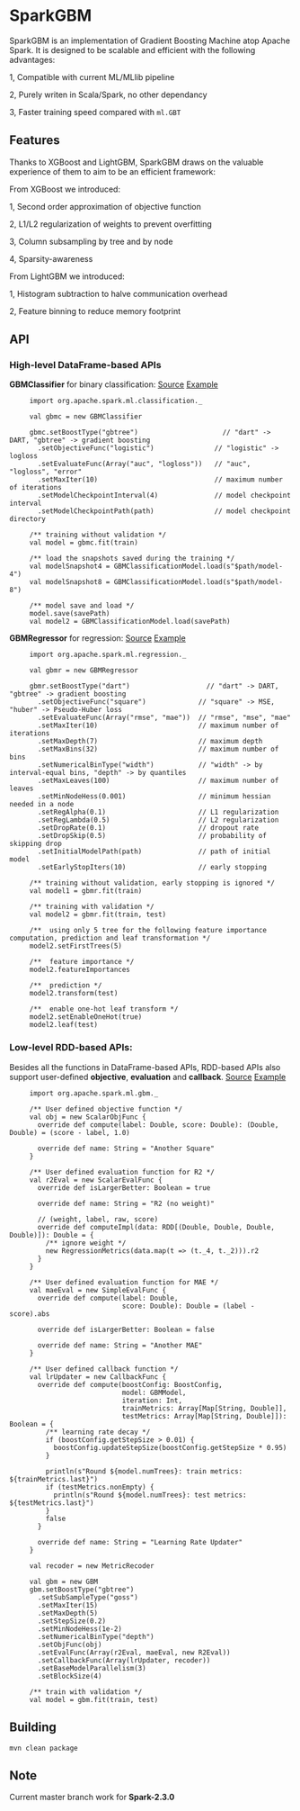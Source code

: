 # SparkGBM
SparkGBM is an implementation of Gradient Boosting Machine atop Apache Spark.
It is designed to be scalable and efficient with the following advantages:

1, Compatible with current ML/MLlib pipeline

2, Purely writen in Scala/Spark, no other dependancy

3, Faster training speed compared with `ml.GBT`


## Features
Thanks to XGBoost and LightGBM, SparkGBM draws on the valuable experience of them to aim to be an efficient framework:

From XGBoost we introduced:

1, Second order approximation of objective function

2, L1/L2 regularization of weights to prevent overfitting

3, Column subsampling by tree and by node

4, Sparsity-awareness

From LightGBM we introduced:

1, Histogram subtraction to halve communication overhead

2, Feature binning to reduce memory footprint


## API

### High-level DataFrame-based APIs

**GBMClassifier** for binary classification: 
[Source](https://github.com/zhengruifeng/SparkGBM/blob/master/gbm/src/main/scala/org/apache/spark/ml/classification/GBMClassifier.scala)
[Example](https://github.com/zhengruifeng/SparkGBM/blob/master/examples/src/main/scala/example/GBMClassifierExample.scala)

         import org.apache.spark.ml.classification._
    
         val gbmc = new GBMClassifier
    
         gbmc.setBoostType("gbtree")                     // "dart" -> DART, "gbtree" -> gradient boosting
           .setObjectiveFunc("logistic")               // "logistic" -> logloss
           .setEvaluateFunc(Array("auc", "logloss"))   // "auc", "logloss", "error"
           .setMaxIter(10)                             // maximum number of iterations
           .setModelCheckpointInterval(4)              // model checkpoint interval
           .setModelCheckpointPath(path)               // model checkpoint directory
    
         /** training without validation */
         val model = gbmc.fit(train)
    
         /** load the snapshots saved during the training */
         val modelSnapshot4 = GBMClassificationModel.load(s"$path/model-4")
         val modelSnapshot8 = GBMClassificationModel.load(s"$path/model-8")

         /** model save and load */
         model.save(savePath)
         val model2 = GBMClassificationModel.load(savePath)

**GBMRegressor** for regression: 
[Source](https://github.com/zhengruifeng/SparkGBM/blob/master/gbm/src/main/scala/org/apache/spark/ml/regression/GBMRegressor.scala)
[Example](https://github.com/zhengruifeng/SparkGBM/blob/master/examples/src/main/scala/example/GBMRegressorExample.scala)


         import org.apache.spark.ml.regression._
    
         val gbmr = new GBMRegressor
    
         gbmr.setBoostType("dart")                   // "dart" -> DART, "gbtree" -> gradient boosting
           .setObjectiveFunc("square")             // "square" -> MSE, "huber" -> Pseudo-Huber loss
           .setEvaluateFunc(Array("rmse", "mae"))  // "rmse", "mse", "mae"
           .setMaxIter(10)                         // maximum number of iterations
           .setMaxDepth(7)                         // maximum depth
           .setMaxBins(32)                         // maximum number of bins
           .setNumericalBinType("width")           // "width" -> by interval-equal bins, "depth" -> by quantiles 
           .setMaxLeaves(100)                      // maximum number of leaves
           .setMinNodeHess(0.001)                  // minimum hessian needed in a node
           .setRegAlpha(0.1)                       // L1 regularization
           .setRegLambda(0.5)                      // L2 regularization
           .setDropRate(0.1)                       // dropout rate
           .setDropSkip(0.5)                       // probability of skipping drop
           .setInitialModelPath(path)              // path of initial model
           .setEarlyStopIters(10)                  // early stopping
    
         /** training without validation, early stopping is ignored */
         val model1 = gbmr.fit(train) 
    
         /** training with validation */
         val model2 = gbmr.fit(train, test)
    
         /**  using only 5 tree for the following feature importance computation, prediction and leaf transformation */
         model2.setFirstTrees(5)
    
         /**  feature importance */
         model2.featureImportances
    
         /**  prediction */
         model2.transform(test)
    
         /**  enable one-hot leaf transform */
         model2.setEnableOneHot(true)
         model2.leaf(test)
   

### Low-level RDD-based APIs:

Besides all the functions in DataFrame-based APIs, RDD-based APIs also support user-defined **objective**, **evaluation** and **callback**.
[Source](https://github.com/zhengruifeng/SparkGBM/blob/master/gbm/src/main/scala/org/apache/spark/ml/gbm/GBM.scala)
[Example](https://github.com/zhengruifeng/SparkGBM/blob/master/examples/src/main/scala/example/GBMExample.scala)

         import org.apache.spark.ml.gbm._
    
         /** User defined objective function */
         val obj = new ScalarObjFunc {
           override def compute(label: Double, score: Double): (Double, Double) = (score - label, 1.0)
     
           override def name: String = "Another Square"
         }
     
         /** User defined evaluation function for R2 */
         val r2Eval = new ScalarEvalFunc {
           override def isLargerBetter: Boolean = true
     
           override def name: String = "R2 (no weight)"
     
           // (weight, label, raw, score)
           override def computeImpl(data: RDD[(Double, Double, Double, Double)]): Double = {
             /** ignore weight */
             new RegressionMetrics(data.map(t => (t._4, t._2))).r2
           }
         }
     
         /** User defined evaluation function for MAE */
         val maeEval = new SimpleEvalFunc {
           override def compute(label: Double,
                                score: Double): Double = (label - score).abs
     
           override def isLargerBetter: Boolean = false
     
           override def name: String = "Another MAE"
         }
     
         /** User defined callback function */
         val lrUpdater = new CallbackFunc {
           override def compute(boostConfig: BoostConfig,
                                model: GBMModel,
                                iteration: Int,
                                trainMetrics: Array[Map[String, Double]],
                                testMetrics: Array[Map[String, Double]]): Boolean = {
             /** learning rate decay */
             if (boostConfig.getStepSize > 0.01) {
               boostConfig.updateStepSize(boostConfig.getStepSize * 0.95)
             }
     
             println(s"Round ${model.numTrees}: train metrics: ${trainMetrics.last}")
             if (testMetrics.nonEmpty) {
               println(s"Round ${model.numTrees}: test metrics: ${testMetrics.last}")
             }
             false
           }
     
           override def name: String = "Learning Rate Updater"
         }
     
         val recoder = new MetricRecoder
     
         val gbm = new GBM
         gbm.setBoostType("gbtree")
           .setSubSampleType("goss")
           .setMaxIter(15)
           .setMaxDepth(5)
           .setStepSize(0.2)
           .setMinNodeHess(1e-2)
           .setNumericalBinType("depth")
           .setObjFunc(obj)
           .setEvalFunc(Array(r2Eval, maeEval, new R2Eval))
           .setCallbackFunc(Array(lrUpdater, recoder))
           .setBaseModelParallelism(3)
           .setBlockSize(4)
     
         /** train with validation */
         val model = gbm.fit(train, test)

    



## Building

    mvn clean package
    
## Note

Current master branch work for **Spark-2.3.0**
